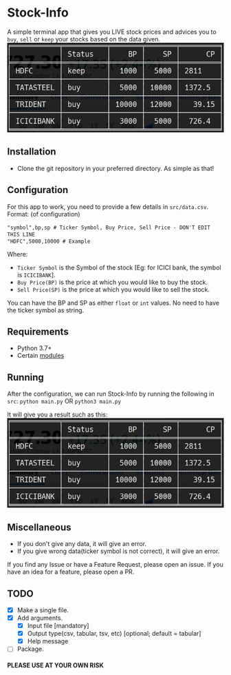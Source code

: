 # Stock-Info
A simple terminal app that gives you LIVE stock prices and advices you to `buy`, `sell` or `keep` your stocks based on the data given.
![Example Picture](./Stock-Info.jpg)

## Installation
- Clone the git repository in your preferred directory.
As simple as that!

## Configuration
For this app to work, you need to provide a few details in `src/data.csv`.
Format: (of configuration)
```
"symbol",bp,sp # Ticker Symbol, Buy Price, Sell Price - DON'T EDIT THIS LINE
"HDFC",5000,10000 # Example 
```
Where:
- `Ticker Symbol` is the Symbol of the stock [Eg: for ICICI bank, the symbol is `ICICIBANK`].
- `Buy Price(BP)` is the price at which you would like to buy the stock.
- `Sell Price(SP)` is the price at which you would like to sell the stock.

You can have the BP and SP as either `float` or `int` values.
No need to have the ticker symbol as string. 

## Requirements
- Python 3.7+ 
- Certain [modules](./MODULES.md)

## Running
After the configuration, we can run Stock-Info by running the following in `src`: `python main.py` OR `python3 main.py`

It will give you a result such as this:
![Example Picture](./Stock-Info.jpg)

## Miscellaneous
- If you don't give any data, it will give an error.
- If you give wrong data(ticker symbol is not correct), it will give an error.

If you find any Issue or have a Feature Request, please open an issue.
If you have an idea for a feature, please open a PR.

## TODO
- [x] Make a single file.
- [x] Add arguments.
  - [x] Input file [mandatory]
  - [x] Output type(csv, tabular, tsv, etc) [optional; default = tabular]
  - [x] Help message
- [ ] Package.

#### PLEASE USE AT YOUR OWN RISK
